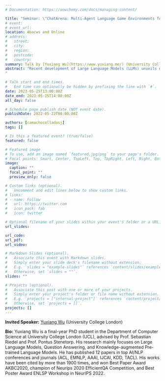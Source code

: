 ```yaml
---
# Documentation: https://wowchemy.com/docs/managing-content/

title: "Seminar: \"ChatArena: Multi-Agent Language Game Environments for Large Language Models\""
# event:
# event_url:
location: Abacws and Online
# address:
#   street:
#   city:
#   region:
#   postcode:
#   country:
summary: Talk by [Yuxiang Wu](https://www.yuxiang.me/) (University College London)
abstract: "Recent development of Large Language Models (LLMs) unveils exciting and uncharted territory of multi-agent interactions between multiple LLMs. Our focus will be on how multiple LLMs can collaborate and compete within complex scenarios and games. To study this, we have crafted ChatArena, an innovative library that fosters the creation of multi-agent language game environments and encourages research on the autonomous behaviour and social interaction of LLM agents. The talk will elucidate the core features of ChatArena, such as its flexible framework for defining multiple players and environments, built on the Markov Decision Process, a collection of language game environments for understanding and benchmarking agent LLMs, and its user-friendly interfaces, including Web UI and CLI for developing and engineering LLM agents. We welcome you to discover more about our project and to engage with a live demonstration at [http://chatarena.org](http://chatarena.org) and [http://demo.chatarena.org](http://demo.chatarena.org), respectively.
"

# Talk start and end times.
#   End time can optionally be hidden by prefixing the line with `#`.
date: 2023-05-25T13:00:00Z
date_end: 2023-05-25T14:00:00Z
all_day: false

# Schedule page publish date (NOT event date).
publishDate: 2022-05-22T00:00:00Z

authors: [camachocolladosj]
tags: []

# Is this a featured event? (true/false)
featured: false

# Featured image
# To use, add an image named `featured.jpg/png` to your page's folder. 
# Focal points: Smart, Center, TopLeft, Top, TopRight, Left, Right, BottomLeft, Bottom, BottomRight.
image:
  caption: ""
  focal_point: ""
  preview_only: false

# Custom links (optional).
#   Uncomment and edit lines below to show custom links.
# links:
# - name: Follow
#   url: https://twitter.com
#   icon_pack: fab
#   icon: twitter

# Optional filename of your slides within your event's folder or a URL.
url_slides:

url_code:
url_pdf:
url_video:

# Markdown Slides (optional).
#   Associate this event with Markdown slides.
#   Simply enter your slide deck's filename without extension.
#   E.g. `slides = "example-slides"` references `content/slides/example-slides.md`.
#   Otherwise, set `slides = ""`.
slides: ""

# Projects (optional).
#   Associate this post with one or more of your projects.
#   Simply enter your project's folder or file name without extension.
#   E.g. `projects = ["internal-project"]` references `content/project/deep-learning/index.md`.
#   Otherwise, set `projects = []`.
projects: []
---
```


**Invited Speaker:** [Yuxiang Wu](https://www.yuxiang.me/) (University College London)

**Bio:**
Yuxiang Wu is a final-year PhD student in the Department of Computer Science at University College London (UCL), advised by Prof. Sebastian Riedel and Prof. Pontus Stenetorp. His research mainly focuses on Large Language Models, Question Answering, and Knowledge-augmented Pre-trained Language Models. He has published 12 papers in top AI/NLP conferences and journals (ACL, EMNLP, AAAI, IJCAI, KDD, TACL). His works have been cited by more than 1900 times, and won Best Paper Award AKBC2020, champion of Neurips 2020 EfficientQA Competition, and Best Poster Award ENLSP Workshop in NeurIPS 2022.
